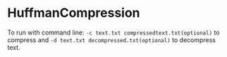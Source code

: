 # HuffmanCompression
To run with command line: `-c text.txt compressedtext.txt(optional)` to compress and `-d text.txt decompressed.txt(optional)` to decompress text.
